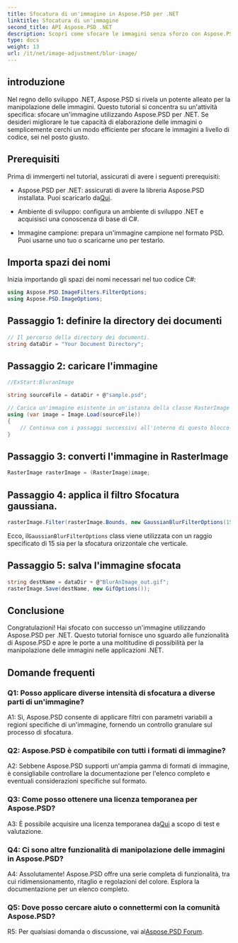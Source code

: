```yaml
---
title: Sfocatura di un'immagine in Aspose.PSD per .NET
linktitle: Sfocatura di un'immagine
second_title: API Aspose.PSD .NET
description: Scopri come sfocare le immagini senza sforzo con Aspose.PSD per .NET. Una guida passo passo per una manipolazione fluida delle immagini nei tuoi progetti C#.
type: docs
weight: 13
url: /it/net/image-adjustment/blur-image/
---
```

## introduzione

Nel regno dello sviluppo .NET, Aspose.PSD si rivela un potente alleato per la manipolazione delle immagini. Questo tutorial si concentra su un'attività specifica: sfocare un'immagine utilizzando Aspose.PSD per .NET. Se desideri migliorare le tue capacità di elaborazione delle immagini o semplicemente cerchi un modo efficiente per sfocare le immagini a livello di codice, sei nel posto giusto.

## Prerequisiti

Prima di immergerti nel tutorial, assicurati di avere i seguenti prerequisiti:

-  Aspose.PSD per .NET: assicurati di avere la libreria Aspose.PSD installata. Puoi scaricarlo da[Qui](https://releases.aspose.com/psd/net/).

- Ambiente di sviluppo: configura un ambiente di sviluppo .NET e acquisisci una conoscenza di base di C#.

- Immagine campione: prepara un'immagine campione nel formato PSD. Puoi usarne uno tuo o scaricarne uno per testarlo.

## Importa spazi dei nomi

Inizia importando gli spazi dei nomi necessari nel tuo codice C#:

```csharp
using Aspose.PSD.ImageFilters.FilterOptions;
using Aspose.PSD.ImageOptions;
```

## Passaggio 1: definire la directory dei documenti

```csharp
// Il percorso della directory dei documenti.
string dataDir = "Your Document Directory";
```

## Passaggio 2: caricare l'immagine

```csharp
//ExStart:BluranImage

string sourceFile = dataDir + @"sample.psd";

// Carica un'immagine esistente in un'istanza della classe RasterImage
using (var image = Image.Load(sourceFile))
{
    // Continua con i passaggi successivi all'interno di questo blocco utilizzando
}
```

## Passaggio 3: converti l'immagine in RasterImage

```csharp
RasterImage rasterImage = (RasterImage)image;
```

## Passaggio 4: applica il filtro Sfocatura gaussiana.

```csharp
rasterImage.Filter(rasterImage.Bounds, new GaussianBlurFilterOptions(15, 15));
```

 Ecco, il`GaussianBlurFilterOptions` class viene utilizzata con un raggio specificato di 15 sia per la sfocatura orizzontale che verticale.

## Passaggio 5: salva l'immagine sfocata

```csharp
string destName = dataDir + @"BlurAnImage_out.gif";
rasterImage.Save(destName, new GifOptions());
```

## Conclusione

Congratulazioni! Hai sfocato con successo un'immagine utilizzando Aspose.PSD per .NET. Questo tutorial fornisce uno sguardo alle funzionalità di Aspose.PSD e apre le porte a una moltitudine di possibilità per la manipolazione delle immagini nelle applicazioni .NET.

## Domande frequenti

### Q1: Posso applicare diverse intensità di sfocatura a diverse parti di un'immagine?

A1: Sì, Aspose.PSD consente di applicare filtri con parametri variabili a regioni specifiche di un'immagine, fornendo un controllo granulare sul processo di sfocatura.

### Q2: Aspose.PSD è compatibile con tutti i formati di immagine?

A2: Sebbene Aspose.PSD supporti un'ampia gamma di formati di immagine, è consigliabile controllare la documentazione per l'elenco completo e eventuali considerazioni specifiche sul formato.

### Q3: Come posso ottenere una licenza temporanea per Aspose.PSD?

 A3: È possibile acquisire una licenza temporanea da[Qui](https://purchase.aspose.com/temporary-license/) a scopo di test e valutazione.

### Q4: Ci sono altre funzionalità di manipolazione delle immagini in Aspose.PSD?

A4: Assolutamente! Aspose.PSD offre una serie completa di funzionalità, tra cui ridimensionamento, ritaglio e regolazioni del colore. Esplora la documentazione per un elenco completo.

### Q5: Dove posso cercare aiuto o connettermi con la comunità Aspose.PSD?

 R5: Per qualsiasi domanda o discussione, vai al[Aspose.PSD Forum](https://forum.aspose.com/c/psd/34).